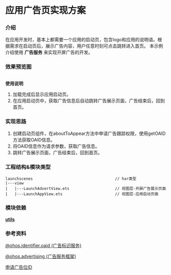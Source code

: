 
# 应用广告页实现方案

### 介绍

在应用开发时，基本上都需要一个应用的启动页，包含logo和应用的说明语。根据需求在启动页后，展示广告内容，用户任意时刻可点击跳转进入首页。 本示例介绍使用 **广告服务** 来实现开屏广告的开发。

### 效果预览图

![]()

**使用说明**
1. 加载完成后显示应用启动页。
2. 在应用启动页中，获取广告信息后自动跳转广告展示页面，广告结束后，回到首页。

### 实现思路

1. 创建启动页组件，在aboutToAppear方法中申请广告跟踪权限，使用getOAID方法获取OAID信息。
2. 将OAID信息作为请求参数，获取广告信息。
3. 跳转广告展示页面，广告结束后，回到首页。

### 工程结构&模块类型

   ```
   launchscenes                                    // har类型
   |---view
   |   |---LaunchAdvertView.ets                    // 视图层-开屏广告展示页面
   |   |---LaunchAppView.ets                       // 视图层-应用启动页面
   ```

### 模块依赖

[**utils**](../../common/utils)

### 参考资料

[@ohos.identifier.oaid (广告标识服务)](https://developer.harmonyos.com/cn/docs/documentation/doc-references-V2/js-apis-oaid-0000001717643901-V2)

[@ohos.advertising (广告服务框架)](https://developer.harmonyos.com/cn/docs/documentation/doc-references-V2/js-apis-advertising-0000001795402253-V2)

[申请广告位ID](https://developer.huawei.com/consumer/cn/forum/topic/0204858516053660175)